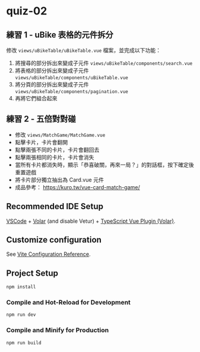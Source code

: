# quiz-02

## 練習 1 - uBike 表格的元件拆分
  修改 `views/uBikeTable/uBikeTable.vue` 檔案，並完成以下功能：  
  
  1. 將搜尋的部分拆出來變成子元件 `views/uBikeTable/components/search.vue`
  2. 將表格的部分拆出來變成子元件 `views/uBikeTable/components/uBikeTable.vue`
  3. 將分頁的部分拆出來變成子元件 `views/uBikeTable/components/pagination.vue`
  4. 再將它們組合起來

## 練習 2 - 五倍對對碰

  - 修改 `views/MatchGame/MatchGame.vue`
  - 點擊卡片，卡片會翻開
  - 點擊兩張不同的卡片，卡片會翻回去
  - 點擊兩張相同的卡片，卡片會消失
  - 當所有卡片都消失時，顯示「恭喜破關，再來一局？」的對話框，按下確定後重置遊戲
  - 將卡片部分獨立抽出為 Card.vue 元件
  - 成品參考： https://kuro.tw/vue-card-match-game/ 


## Recommended IDE Setup

[VSCode](https://code.visualstudio.com/) + [Volar](https://marketplace.visualstudio.com/items?itemName=Vue.volar) (and disable Vetur) + [TypeScript Vue Plugin (Volar)](https://marketplace.visualstudio.com/items?itemName=Vue.vscode-typescript-vue-plugin).

## Customize configuration

See [Vite Configuration Reference](https://vitejs.dev/config/).

## Project Setup

```sh
npm install
```

### Compile and Hot-Reload for Development

```sh
npm run dev
```

### Compile and Minify for Production

```sh
npm run build
```
